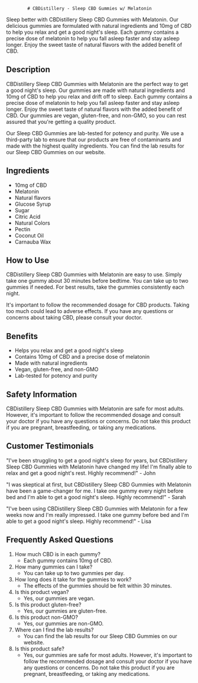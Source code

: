 
            # CBDistillery - Sleep CBD Gummies w/ Melatonin

Sleep better with CBDistillery Sleep CBD Gummies with Melatonin. Our delicious gummies are formulated with natural ingredients and 10mg of CBD to help you relax and get a good night's sleep. Each gummy contains a precise dose of melatonin to help you fall asleep faster and stay asleep longer. Enjoy the sweet taste of natural flavors with the added benefit of CBD.

## Description

CBDistillery Sleep CBD Gummies with Melatonin are the perfect way to get a good night's sleep. Our gummies are made with natural ingredients and 10mg of CBD to help you relax and drift off to sleep. Each gummy contains a precise dose of melatonin to help you fall asleep faster and stay asleep longer. Enjoy the sweet taste of natural flavors with the added benefit of CBD. Our gummies are vegan, gluten-free, and non-GMO, so you can rest assured that you're getting a quality product.

Our Sleep CBD Gummies are lab-tested for potency and purity. We use a third-party lab to ensure that our products are free of contaminants and made with the highest quality ingredients. You can find the lab results for our Sleep CBD Gummies on our website.

## Ingredients

- 10mg of CBD
- Melatonin
- Natural flavors
- Glucose Syrup
- Sugar
- Citric Acid
- Natural Colors
- Pectin
- Coconut Oil
- Carnauba Wax

## How to Use

CBDistillery Sleep CBD Gummies with Melatonin are easy to use. Simply take one gummy about 30 minutes before bedtime. You can take up to two gummies if needed. For best results, take the gummies consistently each night.

It's important to follow the recommended dosage for CBD products. Taking too much could lead to adverse effects. If you have any questions or concerns about taking CBD, please consult your doctor.

## Benefits

- Helps you relax and get a good night's sleep
- Contains 10mg of CBD and a precise dose of melatonin
- Made with natural ingredients
- Vegan, gluten-free, and non-GMO
- Lab-tested for potency and purity

## Safety Information

CBDistillery Sleep CBD Gummies with Melatonin are safe for most adults. However, it's important to follow the recommended dosage and consult your doctor if you have any questions or concerns. Do not take this product if you are pregnant, breastfeeding, or taking any medications.

## Customer Testimonials

"I've been struggling to get a good night's sleep for years, but CBDistillery Sleep CBD Gummies with Melatonin have changed my life! I'm finally able to relax and get a good night's rest. Highly recommend!" - John

"I was skeptical at first, but CBDistillery Sleep CBD Gummies with Melatonin have been a game-changer for me. I take one gummy every night before bed and I'm able to get a good night's sleep. Highly recommend!" - Sarah

"I've been using CBDistillery Sleep CBD Gummies with Melatonin for a few weeks now and I'm really impressed. I take one gummy before bed and I'm able to get a good night's sleep. Highly recommend!" - Lisa

## Frequently Asked Questions

1. How much CBD is in each gummy?
    - Each gummy contains 10mg of CBD.
2. How many gummies can I take?
    - You can take up to two gummies per day.
3. How long does it take for the gummies to work?
    - The effects of the gummies should be felt within 30 minutes.
4. Is this product vegan?
    - Yes, our gummies are vegan.
5. Is this product gluten-free?
    - Yes, our gummies are gluten-free.
6. Is this product non-GMO?
    - Yes, our gummies are non-GMO.
7. Where can I find the lab results?
    - You can find the lab results for our Sleep CBD Gummies on our website.
8. Is this product safe?
    - Yes, our gummies are safe for most adults. However, it's important to follow the recommended dosage and consult your doctor if you have any questions or concerns. Do not take this product if you are pregnant, breastfeeding, or taking any medications.